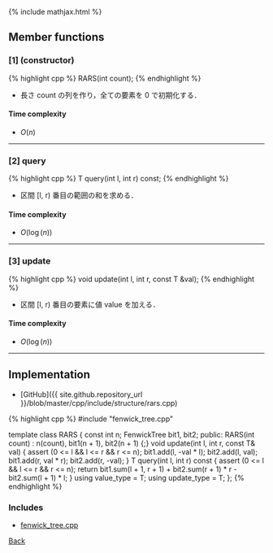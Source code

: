 {% include mathjax.html %}

## Member functions

### [1] (constructor)
{% highlight cpp %}
RARS(int count);
{% endhighlight %}

- 長さ count の列を作り，全ての要素を 0 で初期化する． 

#### Time complexity

- $O(n)$

---------------------------------------

### [2] query
{% highlight cpp %}
T query(int l, int r) const;
{% endhighlight %}

- 区間 [l, r) 番目の範囲の和を求める． 

#### Time complexity

- $O(\log(n))$

---------------------------------------

### [3] update
{% highlight cpp %}
void update(int l, int r, const T &val);
{% endhighlight %}

- 区間 [l, r) 番目の要素に値 value を加える． 

#### Time complexity

- $O(\log(n))$

---------------------------------------

## Implementation

- [GitHub]({{ site.github.repository_url }}/blob/master/cpp/include/structure/rars.cpp)

{% highlight cpp %}
#include "fenwick_tree.cpp"

template <typename T>
class RARS {
  const int n;
  FenwickTree<T> bit1, bit2;
public:
  RARS(int count) : n(count), bit1(n + 1), bit2(n + 1) {;}
  void update(int l, int r, const T& val) {
    assert (0 <= l && l <= r && r <= n);
    bit1.add(l, -val * l); bit2.add(l,  val);
    bit1.add(r,  val * r); bit2.add(r, -val);
  }
  T query(int l, int r) const {
    assert (0 <= l && l <= r && r <= n);
    return bit1.sum(l + 1, r + 1) + bit2.sum(r + 1) * r - bit2.sum(l + 1) * l;
  }
  using value_type = T;
  using update_type = T;
};
{% endhighlight %}

### Includes

- [fenwick_tree.cpp](fenwick_tree)

[Back](../..)
